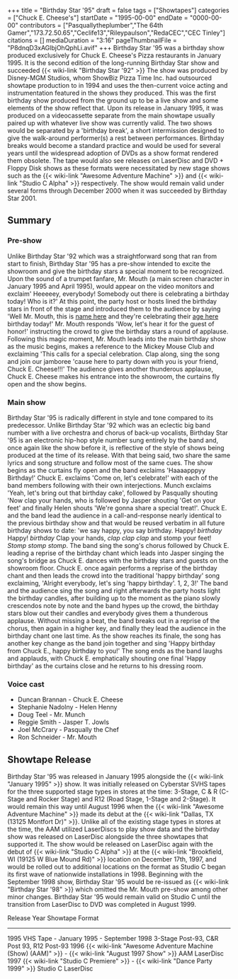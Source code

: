 +++
title = "Birthday Star '95"
draft = false
tags = ["Showtapes"]
categories = ["Chuck E. Cheese's"]
startDate = "1995-00-00"
endDate = "0000-00-00"
contributors = ["Pasquallytheplumber","The 64th Gamer","173.72.50.65","Ceclife13","Rileypaulson","RedaCEC","CEC Tinley"]
citations = []
mediaDuration = "3:16"
pageThumbnailFile = "P8dnqD3xAGlbjOhQphLi.avif"
+++
Birthday Star '95 was a birthday show produced exclusively for Chuck E. Cheese's Pizza restaurants in January 1995.
It is the second edition of the long-running Birthday Star show and succeeded {{< wiki-link "Birthday Star '92" >}} The show was produced by Disney-MGM Studios, whom ShowBiz Pizza Time Inc. had outsourced showtape production to in 1994 and uses the then-current voice acting and instrumentation featured in the shows they produced. This was the first birthday show produced from the ground up to be a live show and some elements of the show reflect that.
Upon its release in January 1995, it was produced on a videocassette separate from the main showtape usually paired up with whatever live show was currently valid. The two shows would be separated by a 'birthday break', a short intermission designed to give the walk-around performer(s) a rest between performances. Birthday breaks would become a standard practice and would be used for several years until the widespread adoption of DVDs as a show format rendered them obsolete. The tape would also see releases on LaserDisc and DVD + Floppy Disk shows as these formats were necessitated by new stage shows such as the {{< wiki-link "Awesome Adventure Machine" >}} and {{< wiki-link "Studio C Alpha" >}} respectively. The show would remain valid under several forms through December 2000 when it was succeeded by Birthday Star 2001.

## Summary

### Pre-show

Unlike Birthday Star '92 which was a straightforward song that ran from start to finish, Birthday Star '95 has a pre-show intended to excite the showroom and give the birthday stars a special moment to be recognized. Upon the sound of a trumpet fanfare, Mr. Mouth (a main screen character in January 1995 and April 1995), would appear on the video monitors and exclaim' Heeeeey, everybody! Somebody out there is celebrating a birthday today! Who is it?' At this point, the party host or hosts lined the birthday stars in front of the stage and introduced them to the audience by saying 'Well Mr. Mouth, this is [name here](insert) and they're celebrating their [age here](insert) birthday today!' Mr. Mouth responds 'Wow, let's hear it for the guest of honor!' instructing the crowd to give the birthday stars a round of applause. Following this magic moment, Mr. Mouth leads into the main birthday show as the music begins, makes a reference to the Mickey Mouse Club and exclaiming 'This calls for a special celebration. Clap along, sing the song and join our jamboree 'cause here to party down with you is your friend, Chuck E. Cheese!!!' The audience gives another thunderous applause, Chuck E. Cheese makes his entrance into the showroom, the curtains fly open and the show begins.

### Main show

Birthday Star '95 is radically different in style and tone compared to its predecessor. Unlike Birthday Star '92 which was an eclectic big band number with a live orchestra and chorus of back-up vocalists, Birthday Star '95 is an electronic hip-hop style number sung entirely by the band and, once again like the show before it, is reflective of the style of shows being produced at the time of its release. With that being said, two share the same lyrics and song structure and follow most of the same cues.
The show begins as the curtains fly open and the band exclaims 'Haaaapppyy Birthday!' Chuck E. exclaims 'Come on, let's celebrate!' with each of the band members following with their own interjections. Munch exclaims 'Yeah, let's bring out that birthday cake', followed by Pasqually shouting 'Now clap your hands, who is followed by Jasper shouting 'Get on your feet' and finally Helen shouts 'We're gonna share a special treat!'. Chuck E. and the band lead the audience in a call-and-response nearly identical to the previous birthday show and that would be reused verbatim in all future birthday shows to date: 'we say happy, you say birthday. Happy! *birthday* Happy! *birthday* Clap your hands, *clap clap clap* and stomp your feet! *Stomp stomp stomp*. The band sing the song's chorus followed by Chuck E. leading a reprise of the birthday chant which leads into Jasper singing the song's bridge as Chuck E. dances with the birthday stars and guests on the showroom floor. Chuck E. once again performs a reprise of the birthday chant and then leads the crowd into the traditional 'happy birthday' song exclaiming, 'Alright everybody, let's sing 'happy birthday'. 1, 2, 3!' The band and the audience sing the song and right afterwards the party hosts light the birthday candles, after building up to the moment as the piano slowly crescendos note by note and the band hypes up the crowd, the birthday stars blow out their candles and everybody gives them a thunderous applause. Without missing a beat, the band breaks out in a reprise of the chorus, then again in a higher key, and finally they lead the audience in the birthday chant one last time. As the show reaches its finale, the song has another key change as the band join together and sing 'Happy birthday from Chuck E., happy birthday to you!' The song ends as the band laughs and applauds, with Chuck E. emphatically shouting one final 'Happy birthday' as the curtains close and he returns to his dressing room.

### Voice cast

- Duncan Brannan - Chuck E. Cheese
- Stephanie Nadolny - Helen Henny
- Doug Teel - Mr. Munch
- Reggie Smith - Jasper T. Jowls
- Joel McCrary - Pasqually the Chef
- Ron Schneider - Mr. Mouth

## Showtape Release

Birthday Star '95 was released in January 1995 alongside the {{< wiki-link "January 1995" >}} show. It was initially released on Cyberstar SVHS tapes for the three supported stage types in stores at the time: 3-Stage, C & R (C-Stage and Rocker Stage) and R12 (Road Stage, 1-Stage and 2-Stage). It would remain this way until August 1996 when the {{< wiki-link "Awesome Adventure Machine" >}} made its debut at the {{< wiki-link "Dallas, TX (13125 Montfort Dr)" >}}. Unlike all of the existing stage types in stores at the time, the AAM utilized LaserDiscs to play show data and the birthday show was released on LaserDisc alongside the three showtapes that supported it. The show would be released on LaserDisc again with the debut of {{< wiki-link "Studio C Alpha" >}} at the {{< wiki-link "Brookfield, WI (19125 W Blue Mound Rd)" >}} location on December 17th, 1997, and would be rolled out to additional locations on the format as Studio C began its first wave of nationwide installations in 1998.
Beginning with the September 1998 show, Birthday Star '95 would be re-issued as {{< wiki-link "Birthday Star '98" >}} which omitted the Mr. Mouth pre-show among other minor changes. Birthday Star '95 would remain valid on Studio C until the transition from LaserDisc to DVD was completed in August 1999.

  Release Year   Showtape                                                                                                    Format
  -------------- ----------------------------------------------------------------------------------------------------------- -------------------------------------------
  1995           VHS Tape - January 1995 - September 1998                                                                    3-Stage Post-93, C&R Post 93, R12 Post-93
  1996           {{< wiki-link "Awesome Adventure Machine (Show) (AAM)" >}} - {{< wiki-link "August 1997 Show" >}}   AAM LaserDisc
  1997           {{< wiki-link "Studio C Premiere" >}} - {{< wiki-link "Dance Party 1999" >}}                        Studio C LaserDisc
